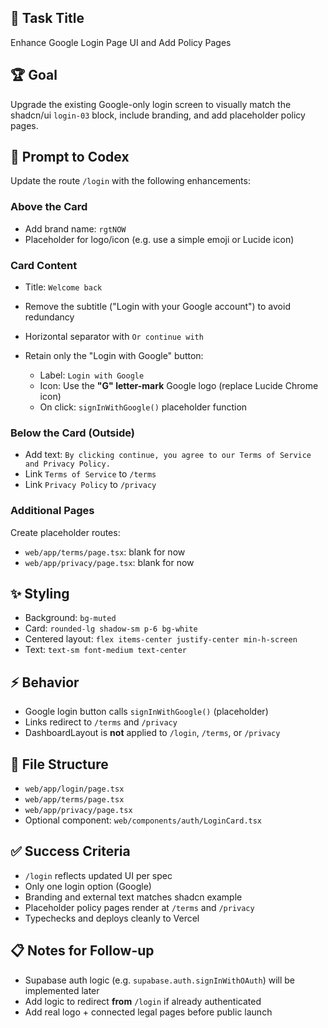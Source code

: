 ## 📄 Task Title

Enhance Google Login Page UI and Add Policy Pages

## 🏆 Goal

Upgrade the existing Google-only login screen to visually match the shadcn/ui `login-03` block, include branding, and add placeholder policy pages.

## 🧠 Prompt to Codex

Update the route `/login` with the following enhancements:

### Above the Card

* Add brand name: `rgtNOW`
* Placeholder for logo/icon (e.g. use a simple emoji or Lucide icon)

### Card Content

* Title: `Welcome back`
* Remove the subtitle ("Login with your Google account") to avoid redundancy
* Horizontal separator with `Or continue with`
* Retain only the "Login with Google" button:

  * Label: `Login with Google`
  * Icon: Use the **"G" letter-mark** Google logo (replace Lucide Chrome icon)
  * On click: `signInWithGoogle()` placeholder function

### Below the Card (Outside)

* Add text: `By clicking continue, you agree to our Terms of Service and Privacy Policy.`
* Link `Terms of Service` to `/terms`
* Link `Privacy Policy` to `/privacy`

### Additional Pages

Create placeholder routes:

* `web/app/terms/page.tsx`: blank for now
* `web/app/privacy/page.tsx`: blank for now

## ✨ Styling

* Background: `bg-muted`
* Card: `rounded-lg shadow-sm p-6 bg-white`
* Centered layout: `flex items-center justify-center min-h-screen`
* Text: `text-sm font-medium text-center`

## ⚡ Behavior

* Google login button calls `signInWithGoogle()` (placeholder)
* Links redirect to `/terms` and `/privacy`
* DashboardLayout is **not** applied to `/login`, `/terms`, or `/privacy`

## 🔧 File Structure

* `web/app/login/page.tsx`
* `web/app/terms/page.tsx`
* `web/app/privacy/page.tsx`
* Optional component: `web/components/auth/LoginCard.tsx`

## ✅ Success Criteria

* `/login` reflects updated UI per spec
* Only one login option (Google)
* Branding and external text matches shadcn example
* Placeholder policy pages render at `/terms` and `/privacy`
* Typechecks and deploys cleanly to Vercel

## 📋 Notes for Follow-up

* Supabase auth logic (e.g. `supabase.auth.signInWithOAuth`) will be implemented later
* Add logic to redirect **from** `/login` if already authenticated
* Add real logo + connected legal pages before public launch

